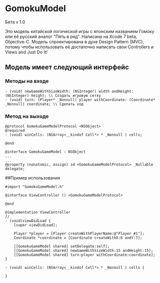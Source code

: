 # GomokuModel
Бета v 1.0

Это модель китайской логической игры с японским названием Гомоку или её русский аналог "Пять в ряд". Написана на Xcode 7 beta, Objective-C. Модель спроектирована в духе Design Pattern (MVC), потому чтобы использовать её достаточно написать свои Controllers и Views and Just Do It!

## Модель имеет следующий интерфейс
### Методы на входе
```
- (void) newGameWithSizeWidth: (NSInteger) width andHeight: (NSInteger) height; \\ Создать игровую сетку
- (void) turn: (Player* _Nonnull) player withCoordinate: (Coordinate* _Nonnull) coordinate; \\ Сделать ход
```
### Метод на выходе
```
@protocol GomokuGameModelProtocol <NSObject>
@required
- (void) winCells: (NSArray<__kindof Cell*> * _Nonnull ) cells;

@end

@interface GomokuGameModel : NSObject
...
...
@property (nonatomic, assign) id <GomokuGameModelProtocol> _Nullable delegate;
```
##Пример использования
```
#import "GomokuGameModel.h"

@interface ViewController () <GomokuGameModelProtocol>

@end

@implementation ViewController
//
- (void)viewDidLoad {
    [super viewDidLoad];
    
    Player *player = [Player createWithPlayerName:@"Player #1"];
    Coordinate *coordinate = [Coordinate createWithX:6 andY:7];
    
    [[GomokuGameModel shared] setDelegate:self];
    [[GomokuGameModel shared] newGameWithSizeWidth:15 andHeight:15];
    [[GomokuGameModel shared] turn:player withCoordinate:coordinate];
}

- (void) winCells: (NSArray<__kindof Cell*> * _Nonnull ) cells {
    
}

```
